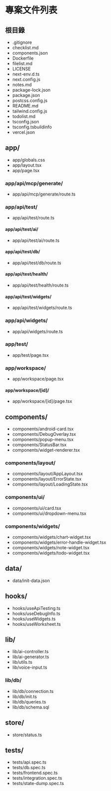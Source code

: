 # 專案文件列表

## 根目錄
- .gitignore
- checklist.md
- components.json
- Dockerfile
- filelist.md
- LICENSE
- next-env.d.ts
- next.config.js
- notes.md
- package-lock.json
- package.json
- postcss.config.js
- README.md
- tailwind.config.js
- todolist.md
- tsconfig.json
- tsconfig.tsbuildinfo
- vercel.json

## app/
- app/globals.css
- app/layout.tsx
- app/page.tsx

### app/api/mcp/generate/
- app/api/mcp/generate/route.ts

### app/api/test/
- app/api/test/route.ts

#### app/api/test/ai/
- app/api/test/ai/route.ts

#### app/api/test/db/
- app/api/test/db/route.ts

#### app/api/test/health/
- app/api/test/health/route.ts

#### app/api/test/widgets/
- app/api/test/widgets/route.ts

### app/api/widgets/
- app/api/widgets/route.ts

### app/test/
- app/test/page.tsx

### app/workspace/
- app/workspace/page.tsx

#### app/workspace/[id]/
- app/workspace/[id]/page.tsx

## components/
- components/android-card.tsx
- components/DebugOverlay.tsx
- components/popup-menu.tsx
- components/StatusBar.tsx
- components/widget-renderer.tsx

### components/layout/
- components/layout/AppLayout.tsx
- components/layout/ErrorState.tsx
- components/layout/LoadingState.tsx

### components/ui/
- components/ui/card.tsx
- components/ui/dropdown-menu.tsx

### components/widgets/
- components/widgets/chart-widget.tsx
- components/widgets/error-handle-widget.tsx
- components/widgets/note-widget.tsx
- components/widgets/todo-widget.tsx

## data/
- data/init-data.json

## hooks/
- hooks/useApiTesting.ts
- hooks/useDebugInfo.ts
- hooks/useWidgets.ts
- hooks/useWorksheet.ts

## lib/
- lib/ai-controller.ts
- lib/ai-generator.ts
- lib/utils.ts
- lib/voice-input.ts

### lib/db/
- lib/db/connection.ts
- lib/db/init.ts
- lib/db/queries.ts
- lib/db/schema.sql

## store/
- store/status.ts

## tests/
- tests/api.spec.ts
- tests/db.spec.ts
- tests/frontend.spec.ts
- tests/integration.spec.ts
- tests/state-dump.spec.ts